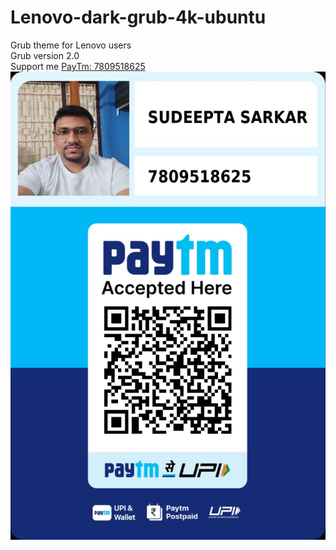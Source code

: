 # Lenovo-dark-grub-4k-ubuntu
<head>
<link rel="stylesheet" href="css/PayTm.css">
</head>
Grub theme for Lenovo users
<br>
Grub version 2.0
<br>
Support me 
<a href="https://paytm.me/v-2r8HG">PayTm: 7809518625</a>
<br>
<img src="images/Paytm Scanner.jpeg">